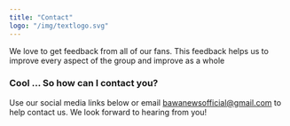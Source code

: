 ```yaml
---
title: "Contact"
logo: "/img/textlogo.svg"
---
```


We love to get feedback from all of our fans. This feedback helps us to improve every aspect of the group and improve as a whole

<h3 class="f4 b lh-title mb2"> Cool ... So how can I contact you?</h3>

Use our social media links below or email bawanewsofficial@gmail.com to help contact us. We look forward to hearing from you!
